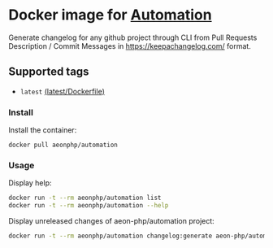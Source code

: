 # Docker image for  [Automation](https://github.com/aeon-php/automation) 

Generate changelog for any github project through CLI from Pull Requests Description / Commit Messages in https://keepachangelog.com/ format.
 
## Supported tags

- `latest` [(latest/Dockerfile)](latest/Dockerfile)

### Install

Install the container:

```
docker pull aeonphp/automation
```

### Usage

Display help: 
```bash
docker run -t --rm aeonphp/automation list
docker run -t --rm aeonphp/automation --help
```

Display unreleased changes of aeon-php/automation project:

```bash
docker run -t --rm aeonphp/automation changelog:generate aeon-php/automation 
```

